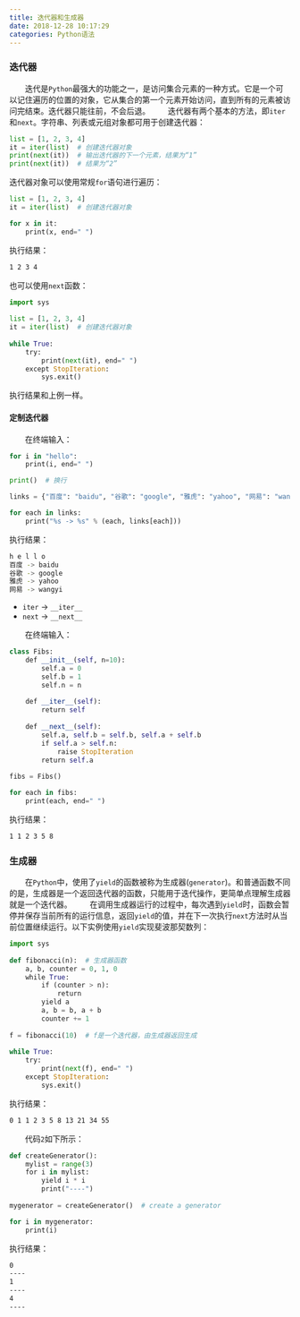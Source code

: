```yaml
---
title: 迭代器和生成器
date: 2018-12-28 10:17:29
categories: Python语法
---
```

### 迭代器

&emsp;&emsp;迭代是`Python`最强大的功能之一，是访问集合元素的一种方式。它是一个可以记住遍历的位置的对象，它从集合的第一个元素开始访问，直到所有的元素被访问完结束。迭代器只能往前，不会后退。
&emsp;&emsp;迭代器有两个基本的方法，即`iter`和`next`。字符串、列表或元组对象都可用于创建迭代器：

``` python
list = [1, 2, 3, 4]
it = iter(list)  # 创建迭代器对象
print(next(it))  # 输出迭代器的下一个元素，结果为“1”
print(next(it))  # 结果为“2”
```

迭代器对象可以使用常规`for`语句进行遍历：

``` python
list = [1, 2, 3, 4]
it = iter(list)  # 创建迭代器对象

for x in it:
    print(x, end=" ")
```

执行结果：

``` bash
1 2 3 4
```

也可以使用`next`函数：

``` python
import sys
​
list = [1, 2, 3, 4]
it = iter(list)  # 创建迭代器对象
​
while True:
    try:
        print(next(it), end=" ")
    except StopIteration:
        sys.exit()
```

执行结果和上例一样。

#### 定制迭代器

&emsp;&emsp;在终端输入：

``` python
for i in "hello":
    print(i, end=" ")

print()  # 换行

links = {"百度": "baidu", "谷歌": "google", "雅虎": "yahoo", "网易": "wangyi"}

for each in links:
    print("%s -> %s" % (each, links[each]))
```

执行结果：

``` bash
h e l l o
百度 -> baidu
谷歌 -> google
雅虎 -> yahoo
网易 -> wangyi
```

- `iter` -> `__iter__`
- `next` -> `__next__`

&emsp;&emsp;在终端输入：

``` python
class Fibs:
    def __init__(self, n=10):
        self.a = 0
        self.b = 1
        self.n = n
​
    def __iter__(self):
        return self
​
    def __next__(self):
        self.a, self.b = self.b, self.a + self.b
        if self.a > self.n:
            raise StopIteration
        return self.a
​
fibs = Fibs()

for each in fibs:
    print(each, end=" ")
```

执行结果：

``` bash
1 1 2 3 5 8
```

### 生成器

&emsp;&emsp;在`Python`中，使用了`yield`的函数被称为生成器(`generator`)。和普通函数不同的是，生成器是一个返回迭代器的函数，只能用于迭代操作，更简单点理解生成器就是一个迭代器。
&emsp;&emsp;在调用生成器运行的过程中，每次遇到`yield`时，函数会暂停并保存当前所有的运行信息，返回`yield`的值，并在下一次执行`next`方法时从当前位置继续运行。以下实例使用`yield`实现斐波那契数列：

``` python
import sys
​
def fibonacci(n):  # 生成器函数
    a, b, counter = 0, 1, 0
    while True:
        if (counter > n):
            return
        yield a
        a, b = b, a + b
        counter += 1
​
f = fibonacci(10)  # f是一个迭代器，由生成器返回生成
​
while True:
    try:
        print(next(f), end=" ")
    except StopIteration:
        sys.exit()
```

执行结果：

``` bash
0 1 1 2 3 5 8 13 21 34 55
```

&emsp;&emsp;代码`2`如下所示：

``` python
def createGenerator():
    mylist = range(3)
    for i in mylist:
        yield i * i
        print("----")
​
mygenerator = createGenerator()  # create a generator

for i in mygenerator:
    print(i)
```

执行结果：

``` bash
0
----
1
----
4
----
```